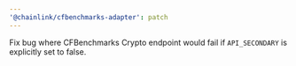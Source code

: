 ```yaml
---
'@chainlink/cfbenchmarks-adapter': patch
---
```


Fix bug where CFBenchmarks Crypto endpoint would fail if `API_SECONDARY` is explicitly set to false.
